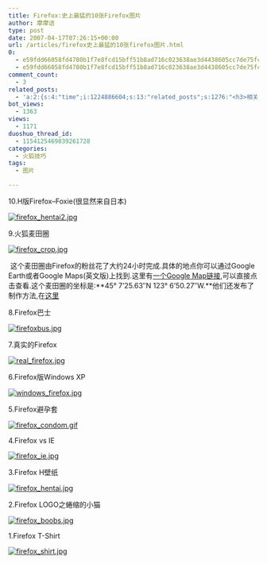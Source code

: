 ```yaml
---
title: Firefox:史上最猛的10张Firefox图片
author: 摩摩诘
type: post
date: 2007-04-17T07:26:15+00:00
url: /articles/firefox史上最猛的10张firefox图片.html
0:
  - e59fdd66058fd4780b1f7e8fcd15bff51b8ad716c023638ae3d4438605cc7de75fcd59d6c82ccce2d870889a14d91a86
  - e59fdd66058fd4780b1f7e8fcd15bff51b8ad716c023638ae3d4438605cc7de75fcd59d6c82ccce2d870889a14d91a86
comment_count:
  - 3
related_posts:
  - 'a:2:{s:4:"time";i:1224886604;s:13:"related_posts";s:1276:"<h3>相关日志</h3><ul class="related_post"><li><a href="http://www.digglife.cn/articles/funny-coincidence-japan.html" title="照片中有趣的巧合之日本篇">照片中有趣的巧合之日本篇</a></li><li><a href="http://www.digglife.cn/articles/3d-package.html" title="在线制作商品包装图片:3D-Pack">在线制作商品包装图片:3D-Pack</a></li><li><a href="http://www.digglife.cn/articles/round-pic.html" title="归来:在线给图片加上圆角效果Round Pic">归来:在线给图片加上圆角效果Round Pic</a></li><li><a href="http://www.digglife.cn/articles/design-favicon-online-favikon.html" title="Favikon:简单制作网站Favicon">Favikon:简单制作网站Favicon</a></li><li><a href="http://www.digglife.cn/articles/poster-forge.html" title="酷软推荐:免费的海报制作软件Poster Forge">酷软推荐:免费的海报制作软件Poster Forge</a></li><li><a href="http://www.digglife.cn/articles/combine-your-photo-with-celebrities.html" title="在线合成明星和自己的照片:Morphthing">在线合成明星和自己的照片:Morphthing</a></li><li><a href="http://www.digglife.cn/articles/6-online-image-editor.html" title="6个不错的照片在线编辑网站比较">6个不错的照片在线编辑网站比较</a></li></ul>";}'
bot_views:
  - 1363
views:
  - 1171
duoshuo_thread_id:
  - 1154125469839261728
categories:
  - 火狐技巧
tags:
  - 图片

---
```

[][1]10.H版Firefox&#8211;Foxie(很显然来自日本)

[![firefox_hentai2.jpg][2]][3]

9.火狐麦田圈

[![firefox_crop.jpg][4]][5]

 这个麦田圈由Firefox的粉丝花了大约24小时完成.具体的地点你可以通过Google Earth或者Google Maps(英文版)上找到.这里有<a target="_blank" href="http://maps.google.com/maps?f=q&hl=en&q=45%C2%B0+7%2725.63%22N+123%C2%B0+6%2750.27%22W&layer=&ie=UTF8&t=k&om=1&z=17&ll=45.123906,-123.114016&spn=0.003497,0.007231&msid=101028938336906789241.00000111fe64f66c35190&msa=0" title="Firefox Crop Circle">一个Google Map链接</a>,可以直接点击查看.这个麦田圈的坐标是:**45° 7&#8217;25.63&#8243;N 123° 6&#8217;50.27&#8243;W.**他们还发布了制作方法,在<a target="_blank" href="http://lug.oregonstate.edu/index.php/Projects/Firefox/Firefox_Circle">这里</a>

8.Firefox巴士

[![firefoxbus.jpg][6]][7]

7.真实的Firefox

[![real_firefox.jpg][8]][9]

6.Firefox版Windows XP

[![windows_firefox.jpg][10]][11]

5.Firefox避孕套

[![firefox_condom.gif][12]][13]

4.Firefox vs IE

[![firefox_ie.jpg][14]][15]

3.Firefox H壁纸

[![firefox_hentai.jpg][16]][1]

2.Firefox LOGO之蜷缩的小猫

[![firefox_boobs.jpg][17]][18]

1.Firefox T-S[][18]hirt

[![firefox_shirt.jpg][19]][20]

 [1]: https://www.digglife.net/wp-content/uploads/3/379/2007/04/firefox_hentai.jpg "firefox_hentai.jpg"
 [2]: https://www.digglife.net/wp-content/uploads/3/379/2007/04/firefox_hentai2.jpg
 [3]: https://www.digglife.net/wp-content/uploads/3/379/2007/04/firefox_hentai2.jpg "firefox_hentai2.jpg"
 [4]: https://www.digglife.net/wp-content/uploads/3/379/2007/04/firefox_crop.jpg
 [5]: https://www.digglife.net/wp-content/uploads/3/379/2007/04/firefox_crop.jpg "firefox_crop.jpg"
 [6]: https://www.digglife.net/wp-content/uploads/3/379/2007/04/firefoxbus.jpg
 [7]: https://www.digglife.net/wp-content/uploads/3/379/2007/04/firefoxbus.jpg "firefoxbus.jpg"
 [8]: https://www.digglife.net/wp-content/uploads/3/379/2007/04/real_firefox.jpg
 [9]: https://www.digglife.net/wp-content/uploads/3/379/2007/04/real_firefox.jpg "real_firefox.jpg"
 [10]: https://www.digglife.net/wp-content/uploads/3/379/2007/04/windows_firefox.jpg
 [11]: https://www.digglife.net/wp-content/uploads/3/379/2007/04/windows_firefox.jpg "windows_firefox.jpg"
 [12]: https://www.digglife.net/wp-content/uploads/3/379/2007/04/firefox_condom.gif
 [13]: https://www.digglife.net/wp-content/uploads/3/379/2007/04/firefox_condom.gif "firefox_condom.gif"
 [14]: https://www.digglife.net/wp-content/uploads/3/379/2007/04/firefox_ie.jpg
 [15]: https://www.digglife.net/wp-content/uploads/3/379/2007/04/firefox_ie.jpg "firefox_ie.jpg"
 [16]: https://www.digglife.net/wp-content/uploads/3/379/2007/04/firefox_hentai.jpg
 [17]: https://www.digglife.net/wp-content/uploads/3/379/2007/04/firefox_boobs.jpg
 [18]: https://www.digglife.net/wp-content/uploads/3/379/2007/04/firefox_boobs.jpg "firefox_boobs.jpg"
 [19]: https://www.digglife.net/wp-content/uploads/3/379/2007/04/firefox_shirt.jpg
 [20]: https://www.digglife.net/wp-content/uploads/3/379/2007/04/firefox_shirt.jpg "firefox_shirt.jpg"
